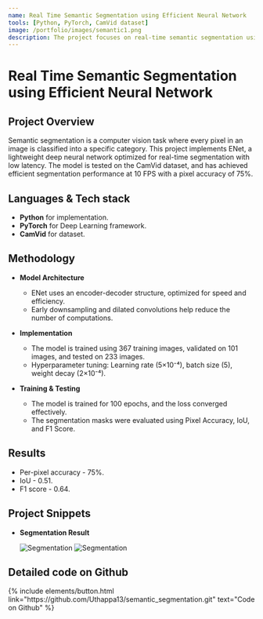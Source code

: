 ```yaml
---
name: Real Time Semantic Segmentation using Efficient Neural Network
tools: [Python, PyTorch, CamVid dataset]
image: /portfolio/images/semantic1.png
description: The project focuses on real-time semantic segmentation using a deep learning model called ENet.
---
```


# Real Time Semantic Segmentation using Efficient Neural Network

## Project Overview

Semantic segmentation is a computer vision task where every pixel in an image is classified into a specific category. This project implements ENet, a lightweight deep neural network optimized for real-time segmentation with low latency. The model is tested on the CamVid dataset, and has achieved efficient segmentation performance at 10 FPS with a pixel accuracy of 75%.

## Languages & Tech stack

- **Python** for implementation.
- **PyTorch** for Deep Learning framework.
- **CamVid** for dataset.


## Methodology

- **Model Architecture**
    - ENet uses an encoder-decoder structure, optimized for speed and efficiency.
    - Early downsampling and dilated convolutions help reduce the number of computations.

- **Implementation**
    - The model is trained using 367 training images, validated on 101 images, and tested on 233 images.
    - Hyperparameter tuning: Learning rate (5×10⁻⁴), batch size (5), weight decay (2×10⁻⁴).

- **Training & Testing**
    - The model is trained for 100 epochs, and the loss converged effectively.
    - The segmentation masks were evaluated using Pixel Accuracy, IoU, and F1 Score.


## Results

- Per-pixel accuracy - 75%.
- IoU - 0.51.
- F1 score - 0.64.


## Project Snippets

- **Segmentation Result**

    ![Segmentation](/portfolio/images/semantic3.gif)
    ![Segmentation](/portfolio/images/semantic2.png)


## Detailed code on Github

<div class="left">
{% include elements/button.html link="https://github.com/Uthappa13/semantic_segmentation.git" text="Code on Github" %}
</div>